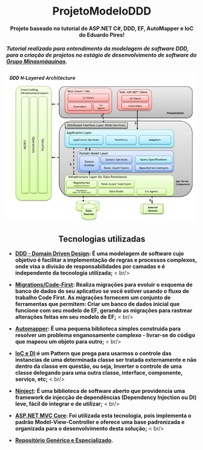 # **<div align="center">ProjetoModeloDDD</div>**
#### **<div align="center">Projeto baseado no tutorial de ASP.NET C#, DDD, EF, AutoMapper e IoC do Eduardo Pires!</div>**
##### **Tutorial realizado para entendimento da modelagem de software DDD, para a criação de projetos no estágio de desenvolvimento de software do [Grupo Minasmáquinas](https://www.linkedin.com/company/grupominasmaquinas/mycompany/).**
<div align="center"> <img src="https://github.com/luisacoutinho06/ProjetoModeloDDD/blob/9c0061e06c418434358cd0768dc72f0effc0b84a/DDD.jpg"></div>


## <div align="center">Tecnologias utilizadas</div>

- **[DDD - Domain Driven Design](https://medium.com/beelabacademy/domain-driven-design-vs-arquitetura-em-camadas-d01455698ec5): É uma modelagem de software cujo objetivo é facilitar a implementação de regras e processos complexos, onde visa a divisão de responsabilidades por camadas e é independente da tecnologia utilizada;**
< br/>

- **[Migrations/Code-First](https://learn.microsoft.com/en-us/ef/ef6/modeling/code-first/migrations/): Realiza migrações para evoluir o esquema de banco de dados do seu aplicativo se você estiver usando o fluxo de trabalho Code First. As migrações fornecem um conjunto de ferramentas que permitem: Criar um banco de dados inicial que funcione com seu modelo de EF, gerando as migrações para rastrear alterações feitas em seu modelo de EF;**
< br/>

- **[Automapper](https://automapper.org): É uma pequena biblioteca simples construída para resolver um problema enganosamente complexo - livrar-se do código que mapeou um objeto para outro;**
< br/>

- **[IoC e DI](http://www.linhadecodigo.com.br/artigo/3418/inversao-de-controle-ioc-e-injecao-de-dependencia-di-diferencas.aspx):é um Pattern que prega para usarmos o controle das instancias de uma determinada classe ser tratada externamente e não dentro da classe em questão, ou seja, Inverter o controle de uma classe delegando para uma outra classe, interface, componente, serviço, etc;**
< br/>

- **[Ninject](https://www.macoratti.net/15/08/mvc_ninj1.htm): É uma biblioteca de software aberto que providencia uma framework de injecção de dependências (Dependency Injection ou DI) leve, fácil de integrar e de utilizar;**
< br/>

- **[ASP.NET MVC Core](https://learn.microsoft.com/en-us/aspnet/core/mvc/overview?view=aspnetcore-7.0): Foi utilizada esta tecnologia, pois implementa o padrão Model-View-Controller e oferece uma base padronizada e organizada para o desenvolvimento desta solução;**
< br/>

- **[Repositório Genérico e Especializado]().**
